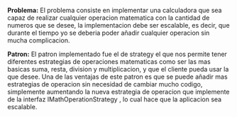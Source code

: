 ﻿**Problema:**
El problema consiste en implementar una calculadora que sea capaz de realizar cualquier operacion matematica con la cantidad de numeros que se desee, la implementacion debe ser escalable, es decir, que durante el tiempo yo se deberia poder añadir cualquier operacion sin mucha complicacion.

**Patron:**
El patron implementado fue el de strategy el que nos permite tener diferentes estrategias de operaciones matematicas como ser las mas basicas suma, resta, division y multiplicacion, y que el cliente pueda usar la que desee.
Una de las ventajas de este patron es que se puede añadir mas estrategias de operacion sin necesidad de cambiar mucho codigo, simplemente aumentando la nueva estrategia de operacion que implemente de la interfaz IMathOperationStrategy , lo cual hace que la aplicacion sea escalable.